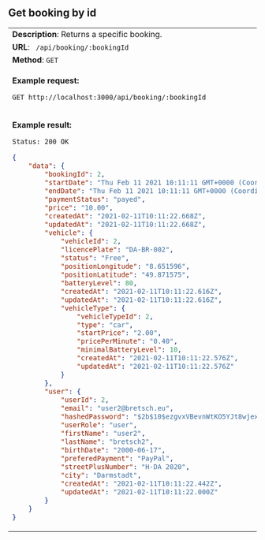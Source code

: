 ## Get booking by id

<table>
    <tr><td> <b>Description</b>: Returns a specific booking. </td></tr>
    <tr><td> <b>URL</b>: <code> /api/booking/:bookingId </code> </td></tr>
    <tr><td> <b>Method</b>: <code>GET</code> </td></tr>
<tr><td>

**Example request:**

 `GET http://localhost:3000/api/booking/:bookingId`

</td></tr>
<tr><td>

**Example result:**

 `Status: 200 OK`

``` json
{
    "data": {
        "bookingId": 2,
        "startDate": "Thu Feb 11 2021 10:11:11 GMT+0000 (Coordinated Universal Time)",
        "endDate": "Thu Feb 11 2021 10:11:11 GMT+0000 (Coordinated Universal Time)",
        "paymentStatus": "payed",
        "price": "10.00",
        "createdAt": "2021-02-11T10:11:22.668Z",
        "updatedAt": "2021-02-11T10:11:22.668Z",
        "vehicle": {
            "vehicleId": 2,
            "licencePlate": "DA-BR-002",
            "status": "Free",
            "positionLongitude": "8.651596",
            "positionLatitude": "49.871575",
            "batteryLevel": 80,
            "createdAt": "2021-02-11T10:11:22.616Z",
            "updatedAt": "2021-02-11T10:11:22.616Z",
            "vehicleType": {
                "vehicleTypeId": 2,
                "type": "car",
                "startPrice": "2.00",
                "pricePerMinute": "0.40",
                "minimalBatteryLevel": 10,
                "createdAt": "2021-02-11T10:11:22.576Z",
                "updatedAt": "2021-02-11T10:11:22.576Z"
            }
        },
        "user": {
            "userId": 2,
            "email": "user2@bretsch.eu",
            "hashedPassword": "$2b$10$ezgvxVBevnWtKO5YJt8wjexQEs5TtDnuQGgI4V4MQRpyeavxqsm5G",
            "userRole": "user",
            "firstName": "user2",
            "lastName": "bretsch2",
            "birthDate": "2000-06-17",
            "preferedPayment": "PayPal",
            "streetPlusNumber": "H-DA 2020",
            "city": "Darmstadt",
            "createdAt": "2021-02-11T10:11:22.442Z",
            "updatedAt": "2021-02-11T10:11:22.000Z"
        }
    }
}
```

</td></tr>
</table>
